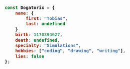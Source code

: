 <!-- Zero width character is used to put extra blank lines before and after code -->

<h3>
    
```javascript
​
const Dogatorix = {
    name: {
        first: "Tobias",
        last: undefined
    }
    birth: 1170394627,
    death: undefined,
    specialty: "Simulations",
    hobbies: ["coding", "drawing", "writing"],
    lies: false
};
​
```
</h3>
